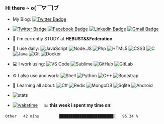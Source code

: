 ### Hi there  ~ o(*￣▽￣*)ブ
- My Blog: [![Twitter Badge](https://img.shields.io/badge/Blog-https%3A%2F%2Fblog.jiawei.xin-yellowgreen)](https://blog.jiawei.xin)
- [![Twitter Badge](https://img.shields.io/badge/-xinjiawei3-blue?style=plastic&logo=Twitter&logoColor=white&link=https://twitter.com/xinjiawei3/)](https://twitter.com/xinjiawei3/)
[![Facebook Badge](https://img.shields.io/badge/-xinjiawei-blue?style=plastic&logo=Facebook&logoColor=white&link=https://www.facebook.com/jiawei.xin.501)](https://www.facebook.com/jiawei.xin.501)
[![Linkedin Badge](https://img.shields.io/badge/-jiaweixin-blue?style=plastic&logo=Linkedin&logoColor=white&link=https://www.linkedin.com/in/jiaweixin-a58941104/)](https://www.linkedin.com/in/jiaweixin-a58941104/)
[![Gmail Badge](https://img.shields.io/badge/-xinjiawei@mb6.top-c14438?style=plastic&logo=Gmail&logoColor=white&link=mailto:xinjiawei@mb6.top)](mailto:xinjiawei@mb6.top)

- 🏢 I'm currently STUDY at **HEBUST&&Federation**
- 🚀 I use daily:
  ![JavaScript](https://img.shields.io/badge/-JavaScript-black?style=plastic&logo=javascript)
  ![Node.JS](https://img.shields.io/badge/-Node.JS-black?style=plastic&logo=Node.js) 
  ![Php](https://img.shields.io/badge/-php-394989?style=plastic&logo=php) 
  ![HTML5](https://img.shields.io/badge/-HTML5-E34F26?style=plastic&logo=html5&logoColor=white)
  ![CSS3](https://img.shields.io/badge/-CSS3-1572B6?style=plastic&logo=css3)
  ![C](https://img.shields.io/badge/-C-00599C?style=plastic&logo=c)
  ![Java](https://img.shields.io/badge/-java-3f4441?style=plastic&logo=java) 
  ![Git](https://img.shields.io/badge/-Git-black?style=plastic&logo=git)
  ![Docker](https://img.shields.io/badge/-Docker-black?style=plastic&logo=docker)

- 💻 I work using:
  ![VS Code](https://img.shields.io/badge/-VS%20Code-007ACC?style=plastic&logo=visual-studio-code)
  ![Sublime](https://img.shields.io/badge/-Sublime-181717?style=plastic&logo=sublimetext)
  ![GitHub](https://img.shields.io/badge/-GitHub-181717?style=plastic&logo=github)
  ![GitLab](https://img.shields.io/badge/-GitLab-FCA121?style=plastic&logo=gitlab)
- ⚙️ I also use and work: 
   ![Shell](https://img.shields.io/badge/-Shell-blasck?style=plastic&logo=Shell)
   ![Python](https://img.shields.io/badge/-Python-8fcfd1?style=plastic&logo=Python)
   ![C++](https://img.shields.io/badge/-C++-00599C?style=plastic&logo=c)
  ![Bootstrap](https://img.shields.io/badge/-Bootstrap-563D7C?style=plastic&logo=bootstrap)
- 🌱 Learning all about:
  ![C#](https://img.shields.io/badge/-C%23-00599C?style=plastic&logo=c)
  ![Redis](https://img.shields.io/badge/-Redis-black?style=plastic&logo=redis)
  ![MongoDB](https://img.shields.io/badge/-MongoDB-black?style=plastic&logo=mongodb)
  ![Sqlite](https://img.shields.io/badge/-Sqlite-black?style=plastic&logo=sqlite)
  ![Android](https://img.shields.io/badge/-Android-black?style=plastic&logo=android)
- ![stats](https://github-readme-stats.vercel.app/api?username=xinjiawei)
 - [![wakatime](https://wakatime.com/badge/user/60583d7f-15e9-49c1-b4eb-dd05e1ccec37.svg)](https://wakatime.com/@60583d7f-15e9-49c1-b4eb-dd05e1ccec37) &nbsp;&nbsp;&nbsp;
  📊 **this week i spent my time on:**
<!--START_SECTION:waka-->

```text
Other   42 mins         ████████████████████████░   95.34 %
```

<!--END_SECTION:waka-->



